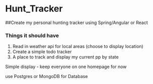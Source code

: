 # Hunt_Tracker

##Create my personal hunting tracker using Spring/Angular or React

### Things it should have
1. Read in weather api for local areas (choose to display location)
2. Create a simple todo tracker 
3. A place to track and display my current pp by state


Simple display - keep everyone on one homepage for now


use Postgres or MongoDB for Database
